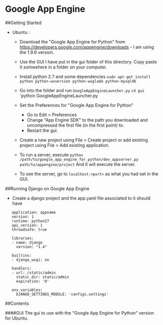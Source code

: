 Google App Engine
=========

##Getting Started
 - Ubuntu : 
 	- Download the "Google App Engine for Python" from https://developers.google.com/appengine/downloads - I am using the 1.9.6 version.

 	- Use the GUI I have put in the gui folder of this directory. Copy paste it somwehere in a folder on your computer.

 	- Install python 2.7 and some dependencies
 		`sudo apt-get install python python-wxversion python-wxglade python-mysqldb`

 	- Go into the folder and run `GoogleAppEngineLauncher.py`
 		`cd gui`
 		`python GoogleAppEngineLauncher.py

 	- Set the Preferences for "Google App Engine for Python"
 		- Go to Edit > Preferences
 		- Change "App Engine SDK" to the path you downloaded and uncompressed the first file (in the first point) to.
 		- Restart the gui.

 	- Create a new project using File > Create project or add existing project using File > Add existing application.

 	- To run a server, execute 
 		`python /path/to/google_app_engine_for_python/dev_appserver.py path/to/appengine/project`
 		And it will execute the server.

 	- To see the server, go to `localhost:<port>` as what you had set in the GUI.



##Running Django on Google App Engine
 - Create a django project and the app.yaml file associated to it should have
 ```
 	application: appname
	version: 1
	runtime: python27
	api_version: 1
	threadsafe: true

	libraries:
	- name: django
	  version: "1.4"

	builtins:
	- django_wsgi: on

	handlers:
	- url: /static/admin
	  static_dir: static/admin
	  expiration: '0'

	env_variables:
  	  DJANGO_SETTINGS_MODULE: 'configs.settings'
  ```



##Contents 

####GUI
The gui to use with the "Google App Engine for Python" version for Ubuntu.
